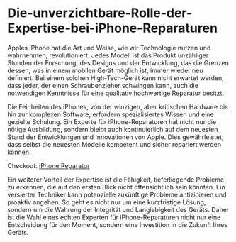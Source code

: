 # Die-unverzichtbare-Rolle-der-Expertise-bei-iPhone-Reparaturen

Apples iPhone hat die Art und Weise, wie wir Technologie nutzen und wahrnehmen, revolutioniert. Jedes Modell ist das Produkt unzähliger Stunden der Forschung, des Designs und der Entwicklung, das die Grenzen dessen, was in einem mobilen Gerät möglich ist, immer wieder neu definiert. Bei einem solchen High-Tech-Gerät kann nicht erwartet werden, dass jeder, der einen Schraubenzieher schwingen kann, auch die notwendigen Kenntnisse für eine qualitativ hochwertige Reparatur besitzt.

Die Feinheiten des iPhones, von der winzigen, aber kritischen Hardware bis hin zur komplexen Software, erfordern spezialisiertes Wissen und eine gezielte Schulung. Ein Experte für iPhone-Reparaturen hat nicht nur die nötige Ausbildung, sondern bleibt auch kontinuierlich auf dem neuesten Stand der Entwicklungen und Innovationen von Apple. Dies gewährleistet, dass selbst die neuesten Modelle kompetent und sicher repariert werden können.

Checkout: <a href="https://iphone-reparatur-service24.de/">iPhone Reparatur</a>

Ein weiterer Vorteil der Expertise ist die Fähigkeit, tieferliegende Probleme zu erkennen, die auf den ersten Blick nicht offensichtlich sein könnten. Ein versierter Techniker kann potenzielle zukünftige Probleme antizipieren und proaktiv angehen. So geht es nicht nur um eine kurzfristige Lösung, sondern um die Wahrung der Integrität und Langlebigkeit des Geräts. Daher ist die Wahl eines echten Experten für iPhone-Reparaturen nicht nur eine Entscheidung für den Moment, sondern eine Investition in die Zukunft Ihres Geräts.
